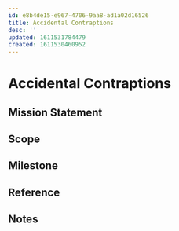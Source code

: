 ```yaml
---
id: e8b4de15-e967-4706-9aa8-ad1a02d16526
title: Accidental Contraptions
desc: ''
updated: 1611531784479
created: 1611530460952
---
```


# Accidental Contraptions

## Mission Statement

## Scope

## Milestone

## Reference

## Notes
